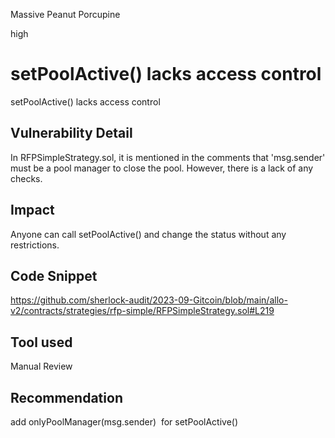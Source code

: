 Massive Peanut Porcupine

high

# setPoolActive()  lacks access control
setPoolActive()  lacks access control
## Vulnerability Detail
In RFPSimpleStrategy.sol, it is mentioned in the comments that 'msg.sender' must be a pool manager to close the pool.
However, there is a lack of any checks.

## Impact
Anyone can call setPoolActive() and change the status without any restrictions.
## Code Snippet
https://github.com/sherlock-audit/2023-09-Gitcoin/blob/main/allo-v2/contracts/strategies/rfp-simple/RFPSimpleStrategy.sol#L219
## Tool used

Manual Review

## Recommendation
add onlyPoolManager(msg.sender)  for setPoolActive()